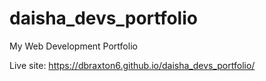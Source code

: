 # daisha_devs_portfolio
My Web Development Portfolio

Live site:
https://dbraxton6.github.io/daisha_devs_portfolio/
